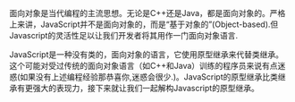 面向对象是当代编程的主流思想。无论是C++还是Java，都是面向对象的。严格上来讲，JavaScript并不是面向对象的，而是“基于对象的”(Object-based).但Javascript的灵活性足以让我们开发者将其用作一门面向对象语言.

JavaScript是一种没有类的，面向对象的语言，它使用原型继承来代替类继承。这个可能对受过传统的面向对象语言（如C++和Java）训练的程序员来说有点迷惑(如果没有上述编程经验那恭喜你,迷惑会很少.)。JavaScript的原型继承比类继承有更强大的表现力，接下来就让我们一起解构Javascript的原型继承。